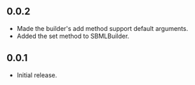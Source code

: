 ## 0.0.2

* Made the builder's add method support default arguments.
* Added the set method to SBMLBuilder.

## 0.0.1

* Initial release.

